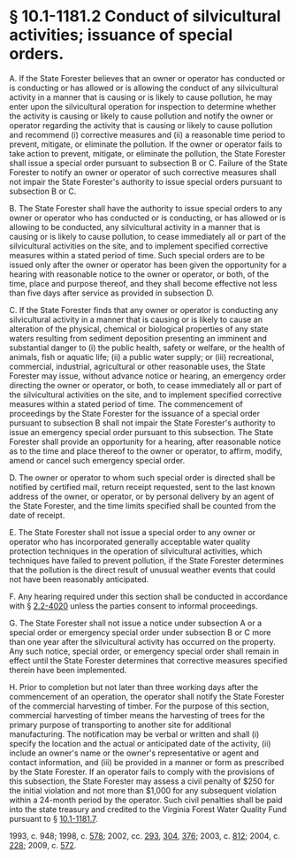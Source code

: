 # § 10.1-1181.2 Conduct of silvicultural activities; issuance of special orders.

<p>A. If the State Forester believes that an owner or operator has conducted or is conducting or has allowed or is allowing the conduct of any silvicultural activity in a manner that is causing or is likely to cause pollution, he may enter upon the silvicultural operation for inspection to determine whether the activity is causing or likely to cause pollution and notify the owner or operator regarding the activity that is causing or likely to cause pollution and recommend (i) corrective measures and (ii) a reasonable time period to prevent, mitigate, or eliminate the pollution. If the owner or operator fails to take action to prevent, mitigate, or eliminate the pollution, the State Forester shall issue a special order pursuant to subsection B or C. Failure of the State Forester to notify an owner or operator of such corrective measures shall not impair the State Forester's authority to issue special orders pursuant to subsection B or C.</p><p>B. The State Forester shall have the authority to issue special orders to any owner or operator who has conducted or is conducting, or has allowed or is allowing to be conducted, any silvicultural activity in a manner that is causing or is likely to cause pollution, to cease immediately all or part of the silvicultural activities on the site, and to implement specified corrective measures within a stated period of time. Such special orders are to be issued only after the owner or operator has been given the opportunity for a hearing with reasonable notice to the owner or operator, or both, of the time, place and purpose thereof, and they shall become effective not less than five days after service as provided in subsection D.</p><p>C. If the State Forester finds that any owner or operator is conducting any silvicultural activity in a manner that is causing or is likely to cause an alteration of the physical, chemical or biological properties of any state waters resulting from sediment deposition presenting an imminent and substantial danger to (i) the public health, safety or welfare, or the health of animals, fish or aquatic life; (ii) a public water supply; or (iii) recreational, commercial, industrial, agricultural or other reasonable uses, the State Forester may issue, without advance notice or hearing, an emergency order directing the owner or operator, or both, to cease immediately all or part of the silvicultural activities on the site, and to implement specified corrective measures within a stated period of time. The commencement of proceedings by the State Forester for the issuance of a special order pursuant to subsection B shall not impair the State Forester's authority to issue an emergency special order pursuant to this subsection. The State Forester shall provide an opportunity for a hearing, after reasonable notice as to the time and place thereof to the owner or operator, to affirm, modify, amend or cancel such emergency special order.</p><p>D. The owner or operator to whom such special order is directed shall be notified by certified mail, return receipt requested, sent to the last known address of the owner, or operator, or by personal delivery by an agent of the State Forester, and the time limits specified shall be counted from the date of receipt.</p><p>E. The State Forester shall not issue a special order to any owner or operator who has incorporated generally acceptable water quality protection techniques in the operation of silvicultural activities, which techniques have failed to prevent pollution, if the State Forester determines that the pollution is the direct result of unusual weather events that could not have been reasonably anticipated.</p><p>F. Any hearing required under this section shall be conducted in accordance with § <a href='http://law.lis.virginia.gov/vacode/2.2-4020/'>2.2-4020</a> unless the parties consent to informal proceedings.</p><p>G. The State Forester shall not issue a notice under subsection A or a special order or emergency special order under subsection B or C more than one year after the silvicultural activity has occurred on the property. Any such notice, special order, or emergency special order shall remain in effect until the State Forester determines that corrective measures specified therein have been implemented.</p><p>H. Prior to completion but not later than three working days after the commencement of an operation, the operator shall notify the State Forester of the commercial harvesting of timber. For the purpose of this section, commercial harvesting of timber means the harvesting of trees for the primary purpose of transporting to another site for additional manufacturing. The notification may be verbal or written and shall (i) specify the location and the actual or anticipated date of the activity, (ii) include an owner's name or the owner's representative or agent and contact information, and (iii) be provided in a manner or form as prescribed by the State Forester. If an operator fails to comply with the provisions of this subsection, the State Forester may assess a civil penalty of $250 for the initial violation and not more than $1,000 for any subsequent violation within a 24-month period by the operator. Such civil penalties shall be paid into the state treasury and credited to the Virginia Forest Water Quality Fund pursuant to § <a href='http://law.lis.virginia.gov/vacode/10.1-1181.7/'>10.1-1181.7</a>.</p><p>1993, c. 948; 1998, c. <a href='http://lis.virginia.gov/cgi-bin/legp604.exe?981+ful+CHAP0578'>578</a>; 2002, cc. <a href='http://lis.virginia.gov/cgi-bin/legp604.exe?021+ful+CHAP0293'>293</a>, <a href='http://lis.virginia.gov/cgi-bin/legp604.exe?021+ful+CHAP0304'>304</a>, <a href='http://lis.virginia.gov/cgi-bin/legp604.exe?021+ful+CHAP0376'>376</a>; 2003, c. <a href='http://lis.virginia.gov/cgi-bin/legp604.exe?031+ful+CHAP0812'>812</a>; 2004, c. <a href='http://lis.virginia.gov/cgi-bin/legp604.exe?041+ful+CHAP0228'>228</a>; 2009, c. <a href='http://lis.virginia.gov/cgi-bin/legp604.exe?091+ful+CHAP0572'>572</a>.</p>